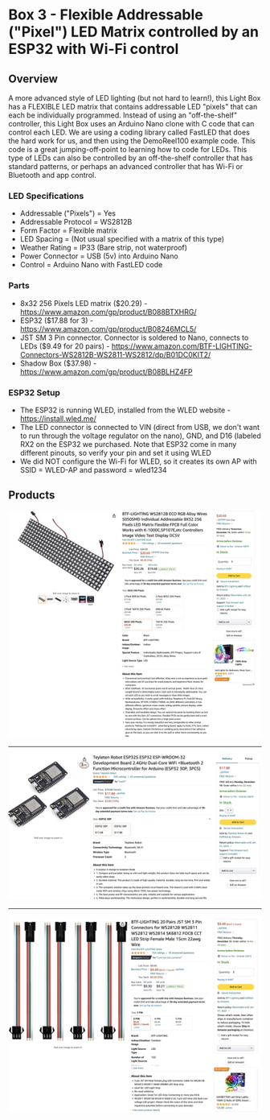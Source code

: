 # Box 3 - Flexible Addressable ("Pixel") LED Matrix controlled by an ESP32 with Wi-Fi control

## Overview
A more advanced style of LED lighting (but not hard to learn!), this Light Box has a FLEXIBLE LED matrix that contains addressable LED "pixels" that can each be individually programmed. Instead of using an "off-the-shelf" controller, this Light Box uses an Arduino Nano clone with C code that can control each LED. We are using a coding library called FastLED that does the hard work for us, and then using the DemoReel100 example code. This code is a great jumping-off-point to learning how to code for LEDs. This type of LEDs can also be controlled by an off-the-shelf controller that has standard patterns, or perhaps an advanced controller that has Wi-Fi or Bluetooth and app control.

### LED Specifications
* Addressable ("Pixels") = Yes
* Addressable Protocol = WS2812B
* Form Factor = Flexible matrix
* LED Spacing = (Not usual specified with a matrix of this type)
* Weather Rating = IP33 (Bare strip, not waterproof)
* Power Connector = USB (5v) into Arduino Nano
* Control = Arduino Nano with FastLED code

### Parts
* 8x32 256 Pixels LED matrix ($20.29) - https://www.amazon.com/gp/product/B088BTXHRG/
* ESP32 ($17.88 for 3) - https://www.amazon.com/gp/product/B08246MCL5/
* JST SM 3 Pin connector. Connector is soldered to Nano, connects to LEDs ($9.49 for 20 pairs) - https://www.amazon.com/BTF-LIGHTING-Connectors-WS2812B-WS2811-WS2812/dp/B01DC0KIT2/
* Shadow Box ($37.98) - https://www.amazon.com/gp/product/B08BLHZ4FP

### ESP32 Setup
* The ESP32 is running WLED, installed from the WLED website - https://install.wled.me/
* The LED connector is connected to VIN (direct from USB, we don't want to run through the voltage regulator on the nano), GND, and D16 (labeled RX2 on the ESP32 we purchased. Note that ESP32 come in many different pinouts, so verify your pin and set it using WLED
* We did NOT configure the Wi-Fi for WLED, so it creates its own AP with SSID = WLED-AP and password = wled1234

## Products

![LED product listing on Amazon](https://raw.githubusercontent.com/makerfx/light-boxes/main/images/box3-led-matrix-amazon.jpg)

---

![ESP32 listing on Amazon](https://raw.githubusercontent.com/makerfx/light-boxes/main/images/esp32-amazon.jpg)

---

![JST SM Connector product listing on Amazon](https://raw.githubusercontent.com/makerfx/light-boxes/main/images/jst-sm-3pin-led-connectors.jpg)
